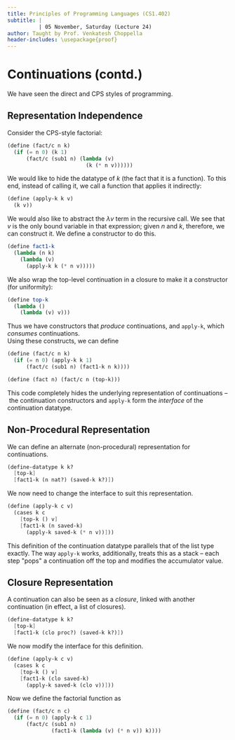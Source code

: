 ```yaml
---
title: Principles of Programming Languages (CS1.402)
subtitle: |
          | 05 November, Saturday (Lecture 24)
author: Taught by Prof. Venkatesh Choppella
header-includes: \usepackage{proof}
---
```


# Continuations (contd.)
We have seen the direct and CPS styles of programming.

## Representation Independence
Consider the CPS-style factorial:
```scheme
(define (fact/c n k)
  (if (= n 0) (k 1)
      (fact/c (sub1 n) (lambda (v)
                         (k (* n v))))))
```

We would like to hide the datatype of $k$ (the fact that it is a function). To this end, instead of calling it, we call a function that applies it indirectly:
```scheme
(define (apply-k k v)
  (k v))
```

We would also like to abstract the $\lambda v$ term in the recursive call. We see that $v$ is the only bound variable in that expression; given $n$ and $k$, therefore, we can construct it. We define a constructor to do this.
```scheme
(define fact1-k
  (lambda (n k)
    (lambda (v)
      (apply-k k (* n v)))))
```

We also wrap the top-level continuation in a closure to make it a constructor (for uniformity):
```scheme
(define top-k
  (lambda ()
    (lambda (v) v)))
```

Thus we have constructors that *produce* continuations, and `apply-k`, which *consumes* continuations.  
Using these constructs, we can define
```scheme
(define (fact/c n k)
  (if (= n 0) (apply-k k 1)
      (fact/c (sub1 n) (fact1-k n k))))

(define (fact n) (fact/c n (top-k)))
```
This code completely hides the underlying representation of continuations – the continuation constructors and `apply-k` form the *interface* of the continuation datatype.

## Non-Procedural Representation
We can define an alternate (non-procedural) representation for continuations.
```scheme
(define-datatype k k?
  [top-k]
  [fact1-k (n nat?) (saved-k k?)])
```

We now need to change the interface to suit this representation.
```scheme
(define (apply-k c v)
  (cases k c
    [top-k () v]
    [fact1-k (n saved-k)
      (apply-k saved-k (* n v))]))
```

This definition of the continuation datatype parallels that of the list type exactly. The way `apply-k` works, additionally, treats this as a stack – each step "pops" a continuation off the top and modifies the accumulator value.

## Closure Representation
A continuation can also be seen as a *closure*, linked with another continuation (in effect, a list of closures).
```scheme
(define-datatype k k?
  [top-k]
  [fact1-k (clo proc?) (saved-k k?)])
```

We now modify the interface for this definition.
```scheme
(define (apply-k c v)
  (cases k c
    [top-k () v]
    [fact1-k (clo saved-k)
      (apply-k saved-k (clo v))]))
```

Now we define the factorial function as
```scheme
(define (fact/c n c)
  (if (= n 0) (apply-k c 1)
      (fact/c (sub1 n)
              (fact1-k (lambda (v) (* n v)) k))))
```